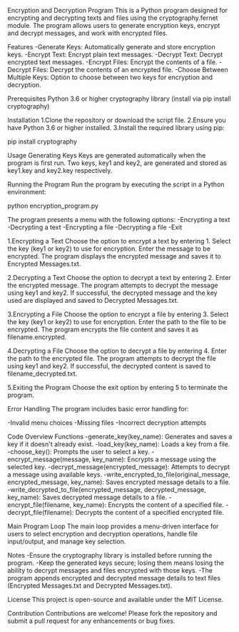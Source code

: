 Encryption and Decryption Program
This is a Python program designed for encrypting and decrypting texts and files using the cryptography.fernet module. 
The program allows users to generate encryption keys, encrypt and decrypt messages, and work with encrypted files.


Features
-Generate Keys: Automatically generate and store encryption keys.
-Encrypt Text: Encrypt plain text messages.
-Decrypt Text: Decrypt encrypted text messages.
-Encrypt Files: Encrypt the contents of a file.
-Decrypt Files: Decrypt the contents of an encrypted file.
-Choose Between Multiple Keys: Option to choose between two keys for encryption and decryption.


Prerequisites
Python 3.6 or higher
cryptography library (install via pip install cryptography)


Installation
1.Clone the repository or download the script file.
2.Ensure you have Python 3.6 or higher installed.
3.Install the required library using pip:

pip install cryptography


Usage
Generating Keys
Keys are generated automatically when the program is first run. Two keys, key1 and key2, are generated and stored as key1.key and key2.key respectively.

Running the Program
Run the program by executing the script in a Python environment:

python encryption_program.py

The program presents a menu with the following options:
-Encrypting a text
-Decrypting a text
-Encrypting a file
-Decrypting a file
-Exit

1.Encrypting a Text
Choose the option to encrypt a text by entering 1.
Select the key (key1 or key2) to use for encryption.
Enter the message to be encrypted.
The program displays the encrypted message and saves it to Encrypted Messages.txt.

2.Decrypting a Text
Choose the option to decrypt a text by entering 2.
Enter the encrypted message.
The program attempts to decrypt the message using key1 and key2.
If successful, the decrypted message and the key used are displayed and saved to Decrypted Messages.txt.

3.Encrypting a File
Choose the option to encrypt a file by entering 3.
Select the key (key1 or key2) to use for encryption.
Enter the path to the file to be encrypted.
The program encrypts the file content and saves it as filename.encrypted.

4.Decrypting a File
Choose the option to decrypt a file by entering 4.
Enter the path to the encrypted file.
The program attempts to decrypt the file using key1 and key2.
If successful, the decrypted content is saved to filename_decrypted.txt.

5.Exiting the Program
Choose the exit option by entering 5 to terminate the program.


Error Handling
The program includes basic error handling for:

-Invalid menu choices
-Missing files
-Incorrect decryption attempts


Code Overview
Functions
-generate_key(key_name): Generates and saves a key if it doesn't already exist.
-load_key(key_name): Loads a key from a file.
-choose_key(): Prompts the user to select a key.
-encrypt_message(message, key_name): Encrypts a message using the selected key.
-decrypt_message(encrypted_message): Attempts to decrypt a message using available keys.
-write_encrypted_to_file(original_message, encrypted_message, key_name): Saves encrypted message details to a file.
-write_decrypted_to_file(encrypted_message, decrypted_message, key_name): Saves decrypted message details to a file.
-encrypt_file(filename, key_name): Encrypts the content of a specified file.
-decrypt_file(filename): Decrypts the content of a specified encrypted file.

Main Program Loop
The main loop provides a menu-driven interface for users to select encryption and decryption operations, handle file input/output, and manage key selection.


Notes
-Ensure the cryptography library is installed before running the program.
-Keep the generated keys secure; losing them means losing the ability to decrypt messages and files encrypted with those keys.
-The program appends encrypted and decrypted message details to text files (Encrypted Messages.txt and Decrypted Messages.txt).


License
This project is open-source and available under the MIT License.

Contribution
Contributions are welcome! Please fork the repository and submit a pull request for any enhancements or bug fixes.
